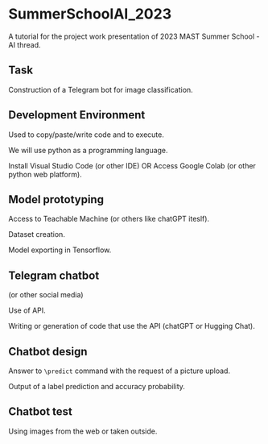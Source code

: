 # SummerSchoolAI_2023
A tutorial for the project work presentation of 2023 MAST Summer School - AI thread.

## Task
Construction of a Telegram bot for image classification.

## Development Environment
Used to copy/paste/write code and to execute.

We will use python as a programming language.

Install Visual Studio Code (or other IDE)
OR
Access Google Colab (or other python web platform).

## Model prototyping 
Access to Teachable Machine (or others like chatGPT iteslf).

Dataset creation.

Model exporting in Tensorflow.

## Telegram chatbot
(or other social media)

Use of API.

Writing or generation of code that use the API (chatGPT or Hugging Chat).

## Chatbot design
Answer to `\predict` command with the request of a picture upload.

Output of a label prediction and accuracy probability.

## Chatbot test
Using images from the web or taken outside.


